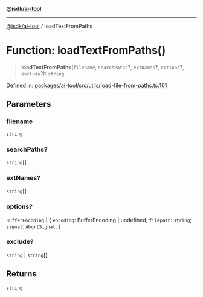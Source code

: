 [**@isdk/ai-tool**](../README.md)

***

[@isdk/ai-tool](../globals.md) / loadTextFromPaths

# Function: loadTextFromPaths()

> **loadTextFromPaths**(`filename`, `searchPaths`?, `extNames`?, `options`?, `exclude`?): `string`

Defined in: [packages/ai-tool/src/utils/load-file-from-paths.ts:101](https://github.com/isdk/ai-tool.js/blob/83a1524a1644365964efc043a7a7991d8fd46b49/src/utils/load-file-from-paths.ts#L101)

## Parameters

### filename

`string`

### searchPaths?

`string`[]

### extNames?

`string`[]

### options?

`BufferEncoding` | \{ `encoding`: BufferEncoding \| undefined; `filepath`: `string`; `signal`: `AbortSignal`; \}

### exclude?

`string` | `string`[]

## Returns

`string`
